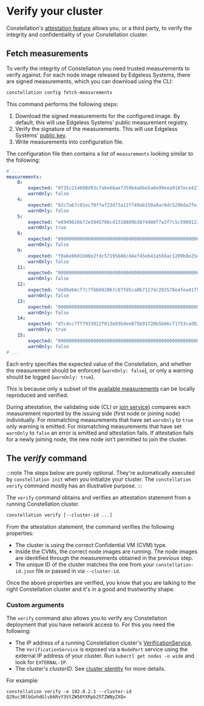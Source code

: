 # Verify your cluster

Constellation's [attestation feature](../architecture/attestation.md) allows you, or a third party, to verify the integrity and confidentiality of your Constellation cluster.

## Fetch measurements

To verify the integrity of Constellation you need trusted measurements to verify against. For each node image released by Edgeless Systems, there are signed measurements, which you can download using the CLI:

```bash
constellation config fetch-measurements
```

This command performs the following steps:

1. Download the signed measurements for the configured image. By default, this will use Edgeless Systems' public measurement registry.
2. Verify the signature of the measurements. This will use Edgeless Systems' [public key](https://edgeless.systems/es.pub).
3. Write measurements into configuration file.

The configuration file then contains a list of `measurements` looking similar to the following:

```yaml
# ...
measurements:
    0:
        expected: "0f35c214608d93c7a6e68ae7359b4a8be5a0e99eea9107ece427c4dea4e439cf"
        warnOnly: false
    4:
        expected: "02c7a67c01ec70ffaf23d73a12f749ab150a8ac6dc529bda2fe1096a98bf42ea"
        warnOnly: false
    5:
        expected: "e6949026b72e5045706cd1318889b3874480f7a3f7c5c590912391a2d15e6975"
        warnOnly: true
    8:
        expected: "0000000000000000000000000000000000000000000000000000000000000000"
        warnOnly: false
    9:
        expected: "f0a6e8601b00e2fdc57195686cd4ef45eb43a556ac1209b8e25d993213d68384"
        warnOnly: false
    11:
        expected: "0000000000000000000000000000000000000000000000000000000000000000"
        warnOnly: false
    12:
        expected: "da99eb6cf7c7fbb692067c87fd5ca0b7117dc293578e4fea41f95d3d3d6af5e2"
        warnOnly: false
    13:
        expected: "0000000000000000000000000000000000000000000000000000000000000000"
        warnOnly: false
    14:
        expected: "d7c4cc7ff7933022f013e03bdee875b91720b5b86cf1753cad830f95e791926f"
        warnOnly: true
    15:
        expected: "0000000000000000000000000000000000000000000000000000000000000000"
        warnOnly: false
# ...
```

Each entry specifies the expected value of the Constellation, and whether the measurement should be enforced (`warnOnly: false`), or only a warning should be logged (`warnOnly: true`).

This is because only a subset of the [available measurements](../architecture/attestation.md#runtime-measurements) can be locally reproduced and verified.

During attestation, the validating side (CLI or [join service](../architecture/components.md#joinservice)) compares each measurement reported by the issuing side (first node or joining node) individually.
For mismatching measurements that have set `warnOnly` to `true` only warning is emitted.
For mismatching measurements that have set `warnOnly` to `false` an error is emitted and attestation fails.
If attestation fails for a newly joining node, the new node isn't permitted to join the cluster.

## The *verify* command

:::note
The steps below are purely optional. They're automatically executed by `constellation init` when you initialize your cluster. The `constellation verify` command mostly has an illustrative purpose.
:::

The `verify` command obtains and verifies an attestation statement from a running Constellation cluster.

```bash
constellation verify [--cluster-id ...]
```

From the attestation statement, the command verifies the following properties:

* The cluster is using the correct Confidential VM (CVM) type.
* Inside the CVMs, the correct node images are running. The node images are identified through the measurements obtained in the previous step.
* The unique ID of the cluster matches the one from your `constellation-id.json` file or passed in via `--cluster-id`.

Once the above properties are verified, you know that you are talking to the right Constellation cluster and it's in a good and trustworthy shape.

### Custom arguments

The `verify` command also allows you to verify any Constellation deployment that you have network access to. For this you need the following:

* The IP address of a running Constellation cluster's [VerificationService](../architecture/components.md#verificationservice). The `VerificationService` is exposed via a `NodePort` service using the external IP address of your cluster. Run `kubectl get nodes -o wide` and look for `EXTERNAL-IP`.
* The cluster's *clusterID*. See [cluster identity](../architecture/keys.md#cluster-identity) for more details.

For example:

```shell-session
constellation verify -e 192.0.2.1 --cluster-id Q29uc3RlbGxhdGlvbkRvY3VtZW50YXRpb25TZWNyZXQ=
```
